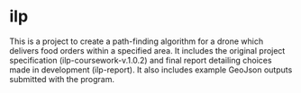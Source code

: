 # ilp
This is a project to create a path-finding algorithm for a drone which delivers food orders within a specified area.
It includes the original project specification (ilp-coursework-v.1.0.2) and final report detailing choices made in development (ilp-report). 
It also includes example GeoJson outputs submitted with the program.
